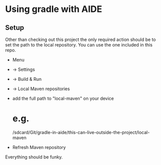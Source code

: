# Using gradle with AIDE

## Setup

Other than checking out this project the only required action should be to set the path to the local repository.
You can use the one included in this repo.

* Menu
* → Settings
* → Build & Run
* → Local Maven repositories
* add the full path to "local-maven" on your device

    # e.g.
    /sdcard/Git/gradle-in-aide/this-can-live-outside-the-project/local-maven

* Refresh Maven repository

Everything should be funky.
